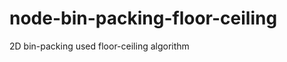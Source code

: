 node-bin-packing-floor-ceiling
==============================

2D bin-packing used floor-ceiling algorithm
